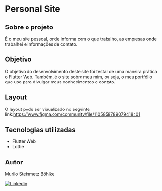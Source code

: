 # Personal Site

## Sobre o projeto

É o meu site pessoal, onde informa com o que trabalho, as empresas onde trabalhei e informações de contato.

## Objetivo

O objetivo do desenvolvimento deste site foi testar de uma maneira prática o Flutter Web. Também, é o site sobre meu mim, ou seja, o meu portfólio que uso para divulgar meus conhecimentos e contato.

## Layout

O layout pode ser visualizado no seguinte link:https://www.figma.com/community/file/1105858789079418401

## Tecnologias utilizadas

- Flutter Web
- Lottie

## Autor

Murilo Steinmetz Böhlke

[![Linkedin](https://img.shields.io/badge/-LinkedIn-blue?style=for-the-badge&logo=Linkedin&logoColor=white)](https://www.linkedin.com/in/murilobohlke/)
